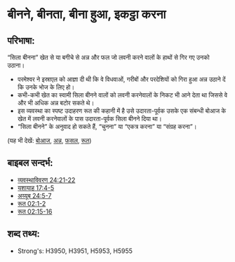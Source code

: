 # बीनने, बीनता, बीना हुआ, इकट्ठा करना #

## परिभाषा: ##

“सिला बीनना” खेत से या बगीचे से अन्न और फल जो लवनी करने वालों के हाथों से गिर गए उनको उठाना।

* परमेश्वर ने इस्राएल को आज्ञा दी थी कि वे विधवाओं, गरीबों और परदेशियों को गिरा हुआ अन्न उठाने दें कि उनके भोज के लिए हो।
* कभी-कभी खेत का स्वामी सिला बीनने वालों को लवनी करनेवालों के निकट भी आने देता था जिससे वे और भी अधिक अन्न बटोर सकते थे।
* इस व्यवस्था का स्पष्ट उदाहरण रूत की कहानी में है उसे उदारता-पूर्वक उसके एक संबन्धी बोआज के खेत में लवनी करनेवालों के पास उदारता-पूर्वक सिला बीनने दिया था।
* “सिला बीनने” के अनुवाद हो सकते हैं, “चुनना” या “एकत्र करना” या “संग्रह करना”।

(यह भी देखें: [बोआज](../names/boaz.md), [अन्न](../other/grain.md), [फसल](../other/harvest.md), [रूत](../names/ruth.md))

## बाइबल सन्दर्भ: ##

* [व्यवस्थाविवरण 24:21-22](rc://hi/tn/help/deu/24/21)
* [यशायाह 17:4-5](rc://hi/tn/help/isa/17/04)
* [अय्यूब 24:5-7](rc://hi/tn/help/job/24/05)
* [रूत 02:1-2](rc://hi/tn/help/rut/02/01)
* [रूत 02:15-16](rc://hi/tn/help/rut/02/15)

## शब्द तथ्य: ##

* Strong's: H3950, H3951, H5953, H5955
